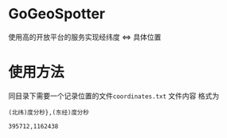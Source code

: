 # GoGeoSpotter
使用高的开放平台的服务实现经纬度 <=> 具体位置

# 使用方法

同目录下需要一个记录位置的文件`coordinates.txt`
文件内容 格式为

`(北纬)度分秒},(东经)度分秒`
```txt
395712,1162438
```
